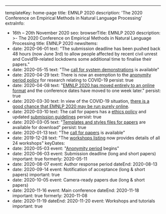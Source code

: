 ---
templateKey: home-page
title: EMNLP 2020
description: '<span class="avoid-breaks">The 2020 Conference</span> <span class="avoid-breaks">on Empirical Methods</span> <span class="avoid-breaks">in Natural Language Processing</span>'
extraInfo: 
  - 16th – 20th November 2020
seo:
  browserTitle: EMNLP 2020
  description: >-
    The 2020 Conference on Empirical Methods in Natural Language Processing
  title: EMNLP 2020
newsItems:
  - date: 2020-06-01
    text: "The submission deadline has been pushed back 48 hours (now June 3rd) to allow people affected by recent civil unrest and Covid19-related lockdowns some additional time to finalise their papers."
  - date: 2020-05-15
    text: "The [call for system demonstrations](/call-for-papers/demos) is available"
  - date: 2020-04-29
    text: There is now an exemption to the [anonymity period policy](/call-for-papers#anonymity-period) for research relating to COVID-19
    persist: true
  - date: 2020-04-08
    text: "[EMNLP 2020 has moved entirely to an online format](/attending#covid-online) and the conference dates have moved to one week later."
    persist: true
  - date: 2020-03-30
    text: In view of the COVID-19 situation, [there is a good chance that EMNLP 2020 may be run purely online](/attending#covid-online). 
  - date: 2020-03-10
    text: The call for papers has a [ethics policy](/call-for-papers#new-ethics-policy) and updated [submission guidelines](/call-for-papers#paper-submission-and-templates) 
    persist: true
  - date: 2020-03-05
    text: "[Templates and styles files for papers](/files/emnlp2020-templates.zip) are available for download"
    persist: true
  - date: 2020-01-13
    text: "The [call for papers](/call-for-papers) is available"
  - date: 2019-12-28
    text: "The [workshops listing](/workshops) now provides details of all 24 workshops"
keyDates:
  - date: 2020-05-03
    event: "[Anonymity period](/call-for-papers#anonymity-period) begins"
  - date: 2020-06-03
    event: Submission deadline (long and short papers)
    important: true
    formerly: 2020-05-11
  - date: 2020-08-07
    event: Author response period
    dateEnd: 2020-08-13
  - date: 2020-09-14
    event: Notification of acceptance (long & short papers)
    important: true
  - date: 2020-10-05
    event: Camera-ready papers due (long & short papers)
  - date: 2020-11-16
    event: Main conference
    dateEnd: 2020-11-18
    important: true
    formerly: 2020-11-08
  - date: 2020-11-19
    dateEnd: 2020-11-20
    event: Workshops and tutorials
    important: true
